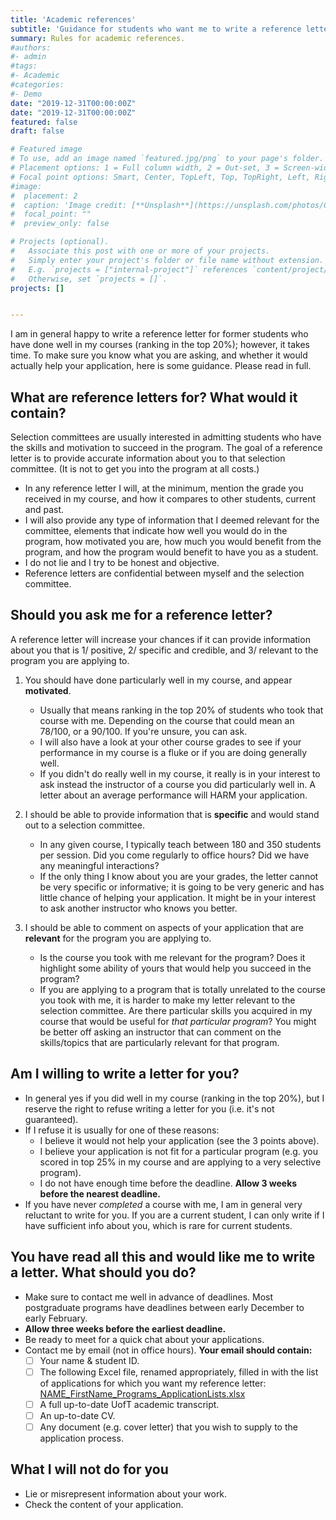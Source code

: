 ```yaml
---
title: 'Academic references'
subtitle: 'Guidance for students who want me to write a reference letter'
summary: Rules for academic references.
#authors:
#- admin
#tags:
#- Academic
#categories:
#- Demo
date: "2019-12-31T00:00:00Z"
date: "2019-12-31T00:00:00Z"
featured: false
draft: false

# Featured image
# To use, add an image named `featured.jpg/png` to your page's folder.
# Placement options: 1 = Full column width, 2 = Out-set, 3 = Screen-width
# Focal point options: Smart, Center, TopLeft, Top, TopRight, Left, Right, BottomLeft, Bottom, BottomRight
#image:
#  placement: 2
#  caption: 'Image credit: [**Unsplash**](https://unsplash.com/photos/CpkOjOcXdUY)'
#  focal_point: ""
#  preview_only: false

# Projects (optional).
#   Associate this post with one or more of your projects.
#   Simply enter your project's folder or file name without extension.
#   E.g. `projects = ["internal-project"]` references `content/project/deep-learning/index.md`.
#   Otherwise, set `projects = []`.
projects: []


---
```

I am in general happy to write a reference letter for former students who have done well in my courses (ranking in the top 20%); however, it takes time. To make sure you know what you are asking, and whether it would actually help your application, here is some guidance. Please read in full.

## What are reference letters for? What would it contain?

Selection committees are usually interested in admitting students who have the skills and motivation to succeed in the program. The goal of a reference letter is to provide accurate information about you to that selection committee. (It is not to get you into the program at all costs.)

- In any reference letter I will, at the minimum, mention the grade you received in my course, and how it compares to other students, current and past.
- I will also provide any type of information that I deemed relevant for the committee, elements that indicate how well you would do in the program, how motivated you are, how much you would benefit from the program, and how the program would benefit to have you as a student.
- I do not lie and I try to be honest and objective.
- Reference letters are confidential between myself and the selection committee.

## Should you ask me for a reference letter?

A reference letter will increase your chances if it can provide information about you that is 1/ positive, 2/  specific and credible, and 3/ relevant to the program you are applying to.

1. You should have done particularly well in my course, and appear **motivated**. 
    - Usually that means ranking in the top 20% of students who took that course with me. Depending on the course that could mean an 78/100, or a 90/100. If you're unsure, you can ask.
	- I will also have a look at your other course grades to see if your performance in my course is a fluke or if you are doing generally well.
	- If you didn't do really well in my course, it really is in your interest to ask instead the instructor of a course you did particularly well in. A letter about an average performance will HARM your application.
	
1. I should be able to provide information that is **specific** and would stand out to a selection committee.
    * In any given course, I typically teach between 180 and 350 students per session. Did you come regularly to office hours? Did we have any meaningful interactions?
	* If the only thing I know about you are your grades, the letter cannot be very specific or informative; it is going to be very generic and has little chance of helping your application. It might be in your interest to ask another instructor who knows you better.
	
1. I should be able to comment on aspects of your application that are **relevant** for the program you are applying to.
	- Is the course you took with me relevant for the program? Does it highlight some ability of yours that would help you succeed in the program?
	- If you are applying to a program that is totally unrelated to the course you took with me, it is harder to make my letter relevant to the selection committee. Are there particular skills you acquired in my course that would be useful for *that particular program*? You might be better off asking an instructor that can comment on the skills/topics that are particularly relevant for that program.


## Am I willing to write a letter for you?

* In general yes if you did well in my course (ranking in the top 20%), but I reserve the right to refuse writing a letter for you (i.e. it's not guaranteed).
* If I refuse it is usually for one of these reasons:
	* I believe it would not help your application (see the 3 points above).
	* I believe your application is not fit for a particular program (e.g. you scored in top 25% in my course and are applying to a very selective program).
	* I do not have enough time before the deadline. **Allow 3 weeks before the nearest deadline.**
* If you have never *completed* a course with me, I am in general very reluctant to write for you. If you are a current student, I can only write if I have sufficient info about you, which is rare for current students.



## You have read all this and would like me to write a letter. What should you do?
- Make sure to contact me well in advance of deadlines. Most postgraduate programs have deadlines between early December to early February.
- **Allow three weeks before the earliest deadline.**
- Be ready to meet for a quick chat about your applications.
- Contact me by email (not in office hours). 
**Your email should contain:**	
	- [ ] Your name & student ID.
	- [ ] The following Excel file, renamed appropriately, filled in with the list of applications for which you want my reference letter: [NAME_FirstName_Programs_ApplicationLists.xlsx](../files/NAME_FirstName_Programs_ApplicationLists.xlsx)
	- [ ] A full up-to-date UofT academic transcript.
	- [ ] An up-to-date CV.
	- [ ] Any document (e.g. cover letter) that you wish to supply to the application process.

## What I will not do for you
* Lie or misrepresent information about your work.
* Check the content of your application.

